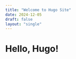 ```yaml
---
title: "Welcome to Hugo Site"
date: 2024-12-05
draft: false
layout: "single"
---
```

# Hello, Hugo!
